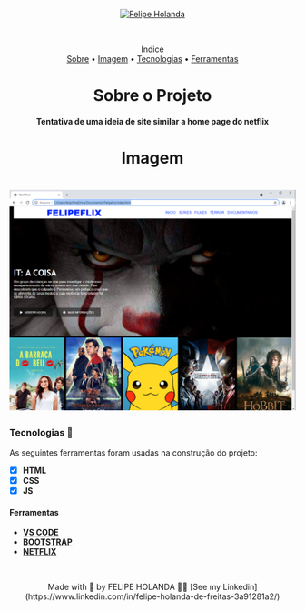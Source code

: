 <p align="center">
   <a href="https://www.linkedin.com/in/felipe-holanda-de-freitas-3a91281a2/">
      <img alt="Felipe Holanda" src="https://img.shields.io/badge/-Felipe Holanda-blue?style=flat&logo=Linkedin&logoColor=bluee" />
   </a>
</p><br>
<p align="center">Indice<br>
<a href="#sobre-o-projeto">Sobre</a> •
<a href="#Imagem">Imagem</a> •
<a href="#Tecnologias-">Tecnologias</a> •
<a href="#Ferramentas">Ferramentas</a></p>

<h1 align="center">Sobre o Projeto</h1>

<h4 align="center">Tentativa de uma ideia de site similar a home page do netflix</h4>


<h1 align="center">Imagem</h1>

<h1 align="center">
   <img alt="Readme" title="Readme" src="Capa-Site.png" />
</h1>

  ### Tecnologias 🚀

  As seguintes ferramentas foram usadas na construção do projeto:

  - [x] **HTML**
  - [x] **CSS**
  - [x] **JS**

  #### Ferramentas

  - [**VS CODE**](https://code.visualstudio.com/)
  - [**BOOTSTRAP**](https://getbootstrap.com/)
  - [**NETFLIX**](https://www.netflix.com/br/)
<br>

  <p align="center">Made with 💜 by FELIPE HOLANDA 👋🏻 [See my Linkedin](https://www.linkedin.com/in/felipe-holanda-de-freitas-3a91281a2/)</p>

